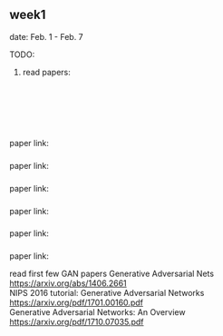 
## week1
date: Feb. 1 - Feb. 7    

TODO: 

1. read papers:  
[](#paper1)  
[](#paper2)  
[](#paper3)  
[](#paper4)   
[](#paper5)   
[](#paper6)   

### <a name="paper1"></a>    
paper link: 
### <a name="paper2"></a>  
paper link: 
### <a name="paper3"></a>  
paper link:  
### <a name="paper4"></a>   
paper link: 
### <a name="paper5"></a>  
paper link: 
### <a name="paper6"></a>  
paper link: 

read first few GAN papers Generative Adversarial Nets https://arxiv.org/abs/1406.2661  
NIPS 2016 tutorial: Generative Adversarial Networks https://arxiv.org/pdf/1701.00160.pdf  
Generative Adversarial Networks: An Overview https://arxiv.org/pdf/1710.07035.pdf  

